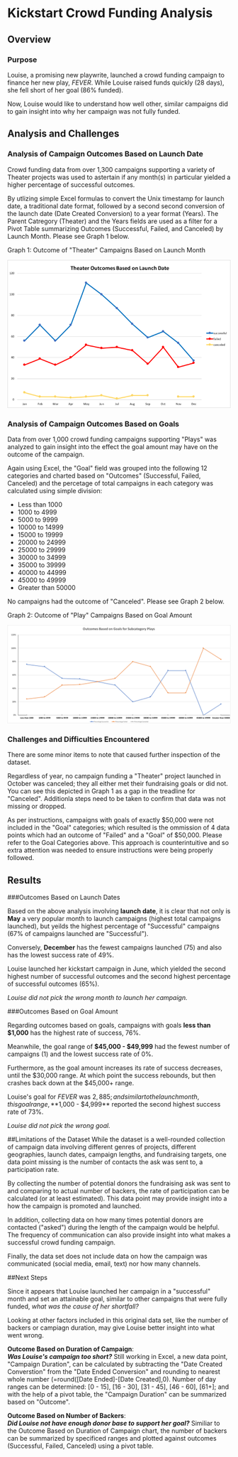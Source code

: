 # Kickstart Crowd Funding Analysis

## Overview

### Purpose
Louise, a promising new playwrite, launched a crowd funding campaign to finance her new play, *_FEVER_*.  While Louise raised funds quickly (28 days), she fell short of her goal (86% funded).

Now, Louise would like to understand how well other, similar campaigns did to gain insight into why her campaign was not fully funded.

## Analysis and Challenges

### Analysis of Campaign Outcomes Based on Launch Date
Crowd funding data from over 1,300 campaigns supporting a variety of Theater projects was used to astertain if any month(s) in particular yielded a higher percentage of successful outcomes.

By utlizing simple Excel formulas to convert the Unix timestamp for launch date, a traditional date format, followed by a second second conversion of the launch date (Date Created Conversion) to a year format (Years).  The Parent Catregory (Theater) and the Years fields are used as a filter for a Pivot Table summarizing Outcomes (Successful, Failed, and Canceled) by Launch Month. Please see Graph 1 below.

Graph 1: Outcome of "Theater" Campaigns Based on Launch Month

![Launch Chart](./Resources/Theater_Outcomes_Vs_Launch.png)

### Analysis of Campaign Outcomes Based on Goals

Data from over 1,000 crowd funding campaigns supporting "Plays" was analyzed to gain insight into the effect the goal amount may have on the outcome of the campaign.  

Again using Excel, the "Goal" field was grouped into the following 12 categories and charted based on "Outcomes" (Successful, Failed, Canceled) and the percetage of total campaigns in each category was calculated using simple division:   

* Less than 1000  
* 1000 to 4999   
* 5000 to 9999
* 10000 to 14999
* 15000 to 19999
* 20000 to 24999
* 25000 to 29999
* 30000 to 34999
* 35000 to 39999
* 40000 to 44999
* 45000 to 49999
* Greater than 50000

No campaigns had the outcome of "Canceled".  Please see Graph 2 below.

Graph 2: Outcome of "Play" Campaigns Based on Goal Amount
  
![Goal Chart](./Resources/Outcomes_Vs_Goals.png)

### **Challenges and Difficulties** Encountered
There are some minor items to note that caused further inspection of the dataset.  

Regardless of year, no campaign funding a "Theater" project launched in October was canceled; they all either met their fundraising goals or did not. You can see this depicted in Graph 1 as a gap in the treadline for "Canceled".  Additionla steps need to be taken to confirm that data was not missing or dropped.

As per instructions, campaigns with goals of exactly $50,000 were not included in the "Goal" categories; which resulted is the ommission of 4 data points which had an outcome of "Failed" and a "Goal" of $50,000.  Please refer to the Goal Categories above.  This approach is counterintuitive and so extra attention was needed to ensure instructions were being properly followed. 

## Results

###Outcomes Based on Launch Dates

Based on the above analysis involving **launch date**, it is clear that not only is **May** a very popular month to launch campaigns (highest total campaigns launched), but yeilds the highest percentage of "Successful" campaigns (67% of campaigns launched are "Successful").

Conversely, **December** has the fewest campaigns launched (75) and also has the lowest success rate of 49%.

Louise launched her kickstart campaign in June, which yielded the second highest number of successful outcomes and the second highest percentage of successful outcomes (65%).

*Louise did not pick the wrong month to launch her campaign.* 


###Outcomes Based on Goal Amount

Regarding outcomes based on goals, campaigns with goals **less than $1,000** has the highest rate of success, 76%.

Meanwhile, the goal range of **$45,000 - $49,999** had the fewest number of campaigns (1) and the lowest success rate of 0%.

Furthermore, as the goal amount increases its rate of success decreases, until the $30,000 range.  At which point the success rebounds, but then crashes back down at the $45,000+ range.

Louise's goal for *FEVER* was $2,885; and similar to the launch month, this goal range, **$1,000 - $4,999** reported the second highest success rate of 73%.

*Louise did not pick the wrong goal.*

##Limitations of the Dataset
While the dataset is a well-rounded collection of campaign data involving different genres of projects, different geographies, launch dates, campaign lengths, and fundraising targets, one data point missing is the number of contacts the ask was sent to, a participation rate.  

By collecting the number of potential donors the fundraising ask was sent to and comparing to actual number of backers, the rate of participation can be calculated (or at least estimated).  This data point may provide insight into a how the campaign is promoted and launched.

In addition, collecting data on how many times potential donors are contacted ("asked") during the length of the campaign would be helpful.  The frequency of communication can also provide insight into what makes a successful crowd funding campaign. 

Finally, the data set does not include data on how the campaign was communicated (social media, email, text) nor how many channels. 

##Next Steps

Since it appears that Louise launched her campaign in a "successful" month and set an attainable goal, similar to other campaigns that were fully funded, *what was the cause of her shortfall?*

Looking at other factors included in this original data set, like the number of backers or campiagn duration, may give Louise better insight into what went wrong.  
  
**Outcome Based on Duration of Campaign**:  
***Was Louise's campaign too short?***  Still working in Excel, a new data point, "Campaign Duration", can be calculated by subtracting the "Date Created Converstion" from the "Date Ended Conversion" and rounding to nearest whole number (=round([Date Ended]-[Date Created],0). Number of day ranges can be determined: [0 - 15], [16 - 30], [31 - 45], [46 - 60], [61+]; and with the help of a pivot table, the "Campaign Duration" can be summarized based on "Outcome".

**Outcome Based on Number of Backers**:  
***Did Louise not have enough donor base to support her goal?*** Similiar to the Outcome Based on Duration of Campaign chart, the number of backers can be summarized by specificed ranges and plotted against outcomes (Successful, Failed, Canceled) using a pivot table.

 
